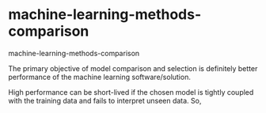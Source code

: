 # machine-learning-methods-comparison
machine-learning-methods-comparison

The primary objective of model comparison and selection is definitely better performance of the machine learning software/solution.

High performance can be short-lived if the chosen model is tightly coupled with the training data and fails to interpret unseen data. So, 
